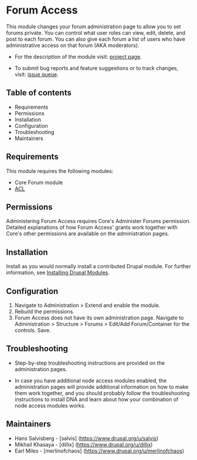 # Forum Access

This module changes your forum administration page to allow you to set forums
private. You can control what user roles can view, edit, delete, and post to
each forum. You can also give each forum a list of users who have administrative
access on that forum (AKA moderators).

- For the description of the module visit:
[project page](https://www.drupal.org/project/forum_access).

- To submit bug reports and feature suggestions or to track changes, visit:
[issue queue](https://www.drupal.org/project/issues/forum_access).


## Table of contents

- Requirements
- Permissions
- Installation
- Configuration
- Troubleshooting
- Maintainers


## Requirements

This module requires the following modules:

- Core Forum module
- [ACL](https://www.drupal.org/project/acl)


## Permissions

Administering Forum Access requires Core's Administer Forums permission.
Detailed explanations of how Forum Access' grants work together with Core's
other permissions are available on the administration pages.


## Installation

Install as you would normally install a contributed Drupal module. For further
information, see
[Installing Drupal Modules](https://www.drupal.org/docs/extending-drupal/installing-drupal-modules).


## Configuration

1. Navigate to Administration > Extend and enable the module.
1. Rebuild the permissions.
1. Forum Access does not have its own administration page. Navigate to
   Administration > Structure > Forums > Edit/Add Forum/Container for
   the controls. Save.


## Troubleshooting

- Step-by-step troubleshooting instructions are provided on the administration
  pages.

- In case you have additional node access modules enabled, the administration
  pages will provide additional information on how to make them work together,
  and you should probably follow the troubleshooting instructions to install
  DNA and learn about how your combination of node access modules works.


## Maintainers

- Hans Salvisberg - [salvis]
(https://www.drupal.org/u/salvis)
- Mikhail Khasaya - [dillix]
(https://www.drupal.org/u/dillix)
- Earl Miles - [merlinofchaos]
(https://www.drupal.org/u/merlinofchaos)
